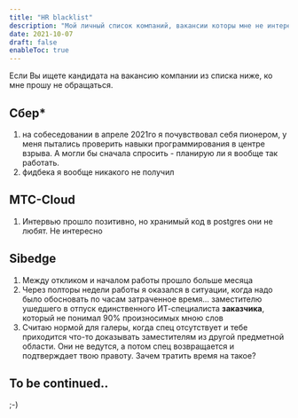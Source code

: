 ```yaml
---
title: "HR blacklist"
description: "Мой личный список компаний, вакансии которы мне не интересны"
date: 2021-10-07
draft: false
enableToc: true
---
```


Если Вы ищете кандидата на вакансию компании из списка ниже, ко мне прошу не обращаться.

## Сбер*

1. на собеседовании в апреле 2021го я почувствовал себя пионером, у меня пытались проверить навыки программирования в центре взрыва. А могли бы сначала спросить - планирую ли я вообще так работать.
2. фидбека я вообще никакого не получил

## МТС-Cloud

1. Интервью прошло позитивно, но хранимый код в postgres они не любят. Не интересно

## Sibedge

1. Между откликом и началом работы прошло больше месяца
2. Через полторы недели работы я оказался в ситуации, когда надо было обосновать по часам затраченное время... заместителю ушедшего в отпуск единственного ИТ-специалиста **заказчика**, который не понимал 90% произносимых мною слов
3. Считаю нормой для галеры, когда спец отсутствует и тебе приходится что-то доказывать заместителям из другой предметной области. Они не ведутся, а потом спец возвращается и подтверждает твою правоту. Зачем тратить время на такое?

## To be continued.. 

;-)